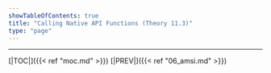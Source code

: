 ```yaml
---
showTableOfContents: true
title: "Calling Native API Functions (Theory 11.3)"
type: "page"
---
```




---
[|TOC|]({{< ref "moc.md" >}})
[|PREV|]({{< ref "06_amsi.md" >}})
